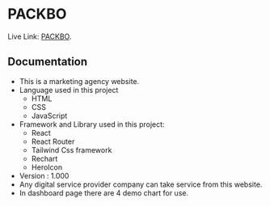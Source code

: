 # PACKBO 

Live Link: [PACKBO](https://packbo.netlify.app/).

## Documentation

* This is a marketing agency website.
* Language used in this project
    * HTML
    * CSS
    * JavaScript
* Framework and Library used in this project:     
    * React 
    * React Router
    * Tailwind Css framework 
    * Rechart 
    * HeroIcon 
* Version : 1.000
* Any digital service provider company can take service from this website. 
* In dashboard page there are 4 demo chart for use. 

